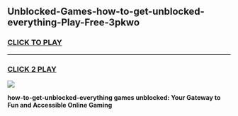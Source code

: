 
## Unblocked-Games-how-to-get-unblocked-everything-Play-Free-3pkwo
<h3>
<a href="https://premium76.site?title=how-to-get-unblocked-everything&ref=20M">CLICK TO PLAY</a></h3>
<hr>

<h3>
<a href="https://premium76.site?title=how-to-get-unblocked-everything&ref=20M">CLICK 2 PLAY</a>
  
</h3>

<a href="https://premium76.site?title=how-to-get-unblocked-everything&ref=19M"><img src="https://clearcache.store/games.png"></a>


**how-to-get-unblocked-everything games unblocked: Your Gateway to Fun and Accessible Online Gaming**
